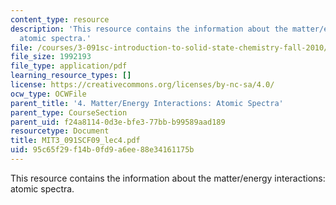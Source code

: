 ```yaml
---
content_type: resource
description: 'This resource contains the information about the matter/energy interactions:
  atomic spectra.'
file: /courses/3-091sc-introduction-to-solid-state-chemistry-fall-2010/95c65f29f14b0fd9a6ee88e34161175b_MIT3_091SCF09_lec4.pdf
file_size: 1992193
file_type: application/pdf
learning_resource_types: []
license: https://creativecommons.org/licenses/by-nc-sa/4.0/
ocw_type: OCWFile
parent_title: '4. Matter/Energy Interactions: Atomic Spectra'
parent_type: CourseSection
parent_uid: f24a8114-0d3e-bfe3-77bb-b99589aad189
resourcetype: Document
title: MIT3_091SCF09_lec4.pdf
uid: 95c65f29-f14b-0fd9-a6ee-88e34161175b
---
```

This resource contains the information about the matter/energy interactions: atomic spectra.